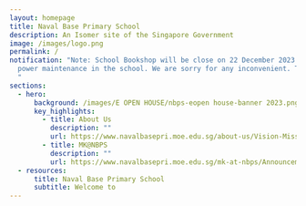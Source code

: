 ```yaml
---
layout: homepage
title: Naval Base Primary School
description: An Isomer site of the Singapore Government
image: /images/logo.png
permalink: /
notification: "Note: School Bookshop will be close on 22 December 2023 due to
  power maintenance in the school. We are sorry for any inconvenient. Thank you.
  "
sections:
  - hero:
      background: /images/E OPEN HOUSE/nbps-eopen house-banner 2023.png
      key_highlights:
        - title: About Us
          description: ""
          url: https://www.navalbasepri.moe.edu.sg/about-us/Vision-Mission-Values/
        - title: MK@NBPS
          description: ""
          url: https://www.navalbasepri.moe.edu.sg/mk-at-nbps/Announcements/
  - resources:
      title: Naval Base Primary School
      subtitle: Welcome to
---
```

